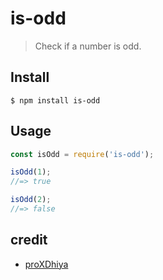 # is-odd

> Check if a number is odd.

## Install

```
$ npm install is-odd
```

## Usage

```js
const isOdd = require('is-odd');

isOdd(1);
//=> true

isOdd(2);
//=> false
```

## credit

- [proXDhiya](https://www.github.com/proXDhiya)
